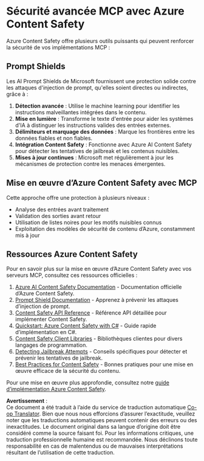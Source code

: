 <!--
CO_OP_TRANSLATOR_METADATA:
{
  "original_hash": "f5300fd1b5e84520d500b2a8f568a1d8",
  "translation_date": "2025-07-16T23:13:05+00:00",
  "source_file": "02-Security/azure-content-safety.md",
  "language_code": "fr"
}
-->
# Sécurité avancée MCP avec Azure Content Safety

Azure Content Safety offre plusieurs outils puissants qui peuvent renforcer la sécurité de vos implémentations MCP :

## Prompt Shields

Les AI Prompt Shields de Microsoft fournissent une protection solide contre les attaques d'injection de prompt, qu'elles soient directes ou indirectes, grâce à :

1. **Détection avancée** : Utilise le machine learning pour identifier les instructions malveillantes intégrées dans le contenu.
2. **Mise en lumière** : Transforme le texte d'entrée pour aider les systèmes d'IA à distinguer les instructions valides des entrées externes.
3. **Délimiteurs et marquage des données** : Marque les frontières entre les données fiables et non fiables.
4. **Intégration Content Safety** : Fonctionne avec Azure AI Content Safety pour détecter les tentatives de jailbreak et les contenus nuisibles.
5. **Mises à jour continues** : Microsoft met régulièrement à jour les mécanismes de protection contre les menaces émergentes.

## Mise en œuvre d’Azure Content Safety avec MCP

Cette approche offre une protection à plusieurs niveaux :
- Analyse des entrées avant traitement
- Validation des sorties avant retour
- Utilisation de listes noires pour les motifs nuisibles connus
- Exploitation des modèles de sécurité de contenu d’Azure, constamment mis à jour

## Ressources Azure Content Safety

Pour en savoir plus sur la mise en œuvre d’Azure Content Safety avec vos serveurs MCP, consultez ces ressources officielles :

1. [Azure AI Content Safety Documentation](https://learn.microsoft.com/azure/ai-services/content-safety/) - Documentation officielle d’Azure Content Safety.
2. [Prompt Shield Documentation](https://learn.microsoft.com/azure/ai-services/content-safety/concepts/prompt-shield) - Apprenez à prévenir les attaques d’injection de prompt.
3. [Content Safety API Reference](https://learn.microsoft.com/rest/api/contentsafety/) - Référence API détaillée pour implémenter Content Safety.
4. [Quickstart: Azure Content Safety with C#](https://learn.microsoft.com/azure/ai-services/content-safety/quickstart-csharp) - Guide rapide d’implémentation en C#.
5. [Content Safety Client Libraries](https://learn.microsoft.com/azure/ai-services/content-safety/quickstart-client-libraries-rest-api) - Bibliothèques clientes pour divers langages de programmation.
6. [Detecting Jailbreak Attempts](https://learn.microsoft.com/azure/ai-services/content-safety/concepts/jailbreak-detection) - Conseils spécifiques pour détecter et prévenir les tentatives de jailbreak.
7. [Best Practices for Content Safety](https://learn.microsoft.com/azure/ai-services/content-safety/concepts/best-practices) - Bonnes pratiques pour une mise en œuvre efficace de la sécurité du contenu.

Pour une mise en œuvre plus approfondie, consultez notre [guide d’implémentation Azure Content Safety](./azure-content-safety-implementation.md).

**Avertissement** :  
Ce document a été traduit à l’aide du service de traduction automatique [Co-op Translator](https://github.com/Azure/co-op-translator). Bien que nous nous efforcions d’assurer l’exactitude, veuillez noter que les traductions automatiques peuvent contenir des erreurs ou des inexactitudes. Le document original dans sa langue d’origine doit être considéré comme la source faisant foi. Pour les informations critiques, une traduction professionnelle humaine est recommandée. Nous déclinons toute responsabilité en cas de malentendus ou de mauvaises interprétations résultant de l’utilisation de cette traduction.